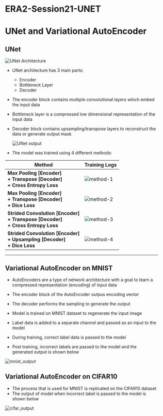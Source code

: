 # ERA2-Session21-UNET
# UNet and Variational AutoEncoder

## UNet

![UNet Architecture](./assets/unet.gif)

- UNet architecture has 3 main parts:

  - Encoder
  - Bottleneck Layer
  - Decoder

- The encoder block contains multiple convolutional layers which embed the input data

- Bottleneck layer is a compressed low dimensional representation of the input data

- Decoder block contains upsampling/transpose layers to reconstruct the data or generate output mask


  ![UNet output](./assets/unet_output.png)


- The model was trained using 4 different methods:

| Method                                                       | Training Logs               |
| ------------------------------------------------------------ | --------------------------- |
| **Max Pooling [Encoder] <br />+ Transpose [Decoder]<br />+ Cross Entropy Loss** | ![method-1](./assets/1.png) |
| **Max Pooling [Encoder] <br />+ Transpose [Decoder]<br />+ Dice Loss** | ![method-2](./assets/2.png) |
| **Strided Convolution [Encoder]<br />+ Transpose [Decoder]<br />+ Cross Entropy Loss** | ![method-3](./assets/3.png) |
| **Strided Convolution [Encoder] <br />+ Upsampling [Decoder] <br />+ Dice Loss** | ![method-4](./assets/4.png) |
---

## Variational AutoEncoder on MNIST

- AutoEncoders are a type of network architecture with a goal to learn a compressed representation (encoding) of input data
- The encoder block of the AutoEncoder outpus encoding vector
- The decoder performs the sampling to generate the output 

- Model is trained on MNIST dataset to regenerate the input image
- Label data is added to a separate channel and passed as an input to the model
- During training, correct label data is passed to the model
- Post training, incorrect labels are passed to the model and the generated output is shown below

![mnist_output](./assets/mnist_output.png)

## Variational AutoEncoder on CIFAR10

- The process that is used for MNIST is replicated on the CIFAR10 dataset
- The output of model when incorrect label is passed to the model is shown below

![cifar_output](./assets/cifar_output.png)
